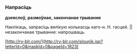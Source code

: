 ### Напрасіць
**дзеяслоў, размоўнае, закончанае трыванне**

Наклікаць, запрасіць вялікую колькасць каго-н. Н. гасцей. || незакончанае трыванне: напрошваць.

<a rel="author">[http://rv-blr.com/](http://rv-blr.com/slounik.jsp?letterId=0&maskId=0&pageId=1823)</a>

